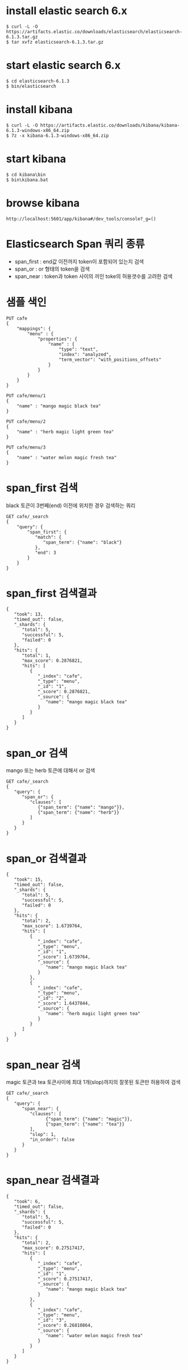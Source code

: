 



# install elastic search 6.x 

```
$ curl -L -O https://artifacts.elastic.co/downloads/elasticsearch/elasticsearch-6.1.3.tar.gz
$ tar xvfz elasticsearch-6.1.3.tar.gz
```

# start elastic search 6.x 

```
$ cd elasticsearch-6.1.3
$ bin/elasticsearch
```

# install kibana 

```
$ curl -L -O https://artifacts.elastic.co/downloads/kibana/kibana-6.1.3-windows-x86_64.zip
$ 7z -x kibana-6.1.3-windows-x86_64.zip
```

# start kibana

```
$ cd kibana\bin 
$ bin\kibana.bat
```

# browse kibana

```
http://localhost:5601/app/kibana#/dev_tools/console?_g=()
```





# Elasticsearch Span 쿼리 종류


* span_first : end값 이전까지 token이 포함되어 있는지 검색
* span_or : or 형태의 token을 검색
* span_near : token과 token 사이의 끼인 toke의 허용갯수를 고려한 검색



# 샘플 색인
```
PUT cafe
{
    "mappings": {
        "menu" : {
            "properties": {
                "name" : {
                    "type": "text", 
                    "index": "analyzed",
                    "term_vector": "with_positions_offsets"
                }
            }
        }
    }
}

PUT cafe/menu/1
{
    "name" : "mango magic black tea"
}

PUT cafe/menu/2
{
    "name" : "herb magic light green tea"
}

PUT cafe/menu/3
{
    "name" : "water melon magic fresh tea"
}
```


# span_first 검색 

black 토큰이 3번째(end) 이전에 위치한 경우 검색하는 쿼리
```
GET cafe/_search
{
    "query": {
        "span_first": {
           "match": {
              "span_term": {"name": "black"}
           },
           "end": 3
        }
    }
}
```

# span_first 검색결과
```
{
   "took": 13,
   "timed_out": false,
   "_shards": {
      "total": 5,
      "successful": 5,
      "failed": 0
   },
   "hits": {
      "total": 1,
      "max_score": 0.2876821,
      "hits": [
         {
            "_index": "cafe",
            "_type": "menu",
            "_id": "1",
            "_score": 0.2876821,
            "_source": {
               "name": "mango magic black tea"
            }
         }
      ]
   }
}
```







# span_or 검색

mango 또는 herb 토큰에 대해서 or 검색

```
GET cafe/_search
{
   "query": {
      "span_or": {
         "clauses": [
            {"span_term": {"name": "mango"}},
            {"span_term": {"name": "herb"}}
         ]
      }
   }
}
```

# span_or 검색결과
```
{
   "took": 15,
   "timed_out": false,
   "_shards": {
      "total": 5,
      "successful": 5,
      "failed": 0
   },
   "hits": {
      "total": 2,
      "max_score": 1.6739764,
      "hits": [
         {
            "_index": "cafe",
            "_type": "menu",
            "_id": "1",
            "_score": 1.6739764,
            "_source": {
               "name": "mango magic black tea"
            }
         },
         {
            "_index": "cafe",
            "_type": "menu",
            "_id": "2",
            "_score": 1.6437844,
            "_source": {
               "name": "herb magic light green tea"
            }
         }
      ]
   }
}
```


# span_near 검색 

magic 토큰과 tea 토큰사이에 
최대 1개(slop)까지의 잘못된 토큰만 허용하여 검색

```
GET cafe/_search
{
   "query": {
      "span_near": {
         "clauses": [                     
               {"span_term": {"name": "magic"}},
               {"span_term": {"name": "tea"}}              
         ],
         "slop": 1,
         "in_order": false
      }
   }
}
```

# span_near 검색결과
```
{
   "took": 6,
   "timed_out": false,
   "_shards": {
      "total": 5,
      "successful": 5,
      "failed": 0
   },
   "hits": {
      "total": 2,
      "max_score": 0.27517417,
      "hits": [
         {
            "_index": "cafe",
            "_type": "menu",
            "_id": "1",
            "_score": 0.27517417,
            "_source": {
               "name": "mango magic black tea"
            }
         },
         {
            "_index": "cafe",
            "_type": "menu",
            "_id": "3",
            "_score": 0.26810864,
            "_source": {
               "name": "water melon magic fresh tea"
            }
         }
      ]
   }
}
```








